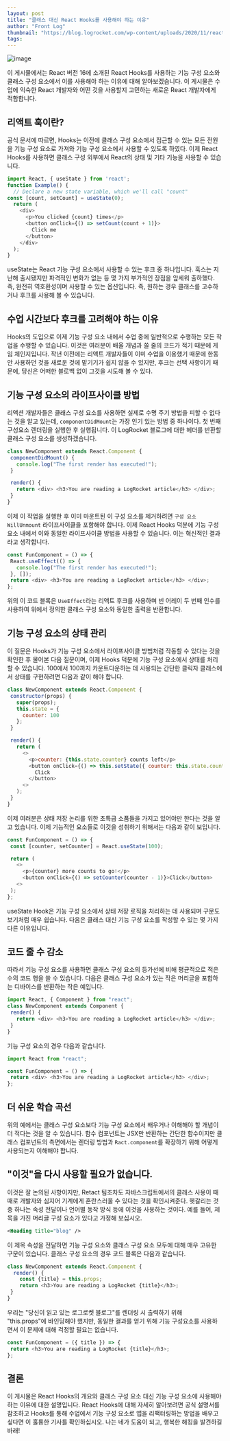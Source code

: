 ```yaml
---
layout: post
title: "클래스 대신 React Hooks를 사용해야 하는 이유"
author: "Front Log"
thumbnail: "https://blog.logrocket.com/wp-content/uploads/2020/11/reacthooksoverclasses.png"
tags: 
---
```



![image](https://i1.wp.com/blog.logrocket.com/wp-content/uploads/2020/11/reacthooksoverclasses.png?fit=730%2C487&ssl=1)

이 게시물에서는 React 버전 16에 소개된 React Hooks를 사용하는 기능 구성 요소와 클래스 구성 요소에서 이를 사용해야 하는 이유에 대해 알아보겠습니다. 이 게시물은 수업에 익숙한 React 개발자와 어떤 것을 사용할지 고민하는 새로운 React 개발자에게 적합합니다.

## 리액트 훅이란?

공식 문서에 따르면, Hooks는 이전에 클래스 구성 요소에서 접근할 수 있는 모든 전원을 기능 구성 요소로 가져와 기능 구성 요소에서 사용할 수 있도록 하였다. 이제 React Hooks를 사용하면 클래스 구성 외부에서 React의 상태 및 기타 기능을 사용할 수 있습니다.

```js
import React, { useState } from 'react';
function Example() {
  // Declare a new state variable, which we'll call "count"
const [count, setCount] = useState(0);
  return (
    <div>
      <p>You clicked {count} times</p>
      <button onClick={() => setCount(count + 1)}>
        Click me
      </button>
    </div>
  );
}
```

useState는 React 기능 구성 요소에서 사용할 수 있는 후크 중 하나입니다. 훅스는 지난해 출시됐지만 파격적인 변화가 없는 등 몇 가지 부가적인 장점을 앞세워 출하했다. 즉, 완전히 역호환성이며 사용할 수 있는 옵션입니다. 즉, 원하는 경우 클래스를 고수하거나 후크를 사용해 볼 수 있습니다.

## 수업 시간보다 후크를 고려해야 하는 이유

Hooks의 도입으로 이제 기능 구성 요소 내에서 수업 중에 일반적으로 수행하는 모든 작업을 수행할 수 있습니다. 이것은 여러분이 배울 개념과 쓸 줄의 코드가 적기 때문에 게임 체인지입니다. 작년 이전에는 리액트 개발자들이 이미 수업을 이용했기 때문에 한동안 사용하던 것을 새로운 것에 맡기기가 쉽지 않을 수 있지만, 후크는 선택 사항이기 때문에, 당신은 어떠한 블로백 없이 그것을 시도해 볼 수 있다.

## 기능 구성 요소의 라이프사이클 방법

리액션 개발자들은 클래스 구성 요소를 사용하면 실제로 수명 주기 방법을 피할 수 없다는 것을 알고 있는데, `componentDidMount`는 가장 인기 있는 방법 중 하나이다. 첫 번째 구성요소 렌더링을 실행한 후 실행됩니다. 이 LogRocket 블로그에 대한 헤더를 반환할 클래스 구성 요소를 생성하겠습니다.

```js
class NewComponent extends React.Component {
 componentDidMount() {
   console.log("The first render has executed!");
 }

 render() {
   return <div> <h3>You are reading a LogRocket article</h3> </div>;
 }
}
```

이제 이 작업을 실행한 후 이미 마운트된 이 구성 요소를 제거하려면 `구성 요소 WillUnmount` 라이프사이클을 포함해야 합니다. 이제 React Hooks 덕분에 기능 구성 요소 내에서 이와 동일한 라이프사이클 방법을 사용할 수 있습니다. 이는 혁신적인 결과라고 생각합니다.

```js
const FunComponent = () => {
 React.useEffect(() => {
   console.log("The first render has executed!");
 }, []);
 return <div> <h3>You are reading a LogRocket article</h3> </div>;
};
```

위의 이 코드 블록은 `UseEffect`라는 리액트 후크를 사용하며 빈 어레이 두 번째 인수를 사용하여 위에서 정의한 클래스 구성 요소와 동일한 출력을 반환합니다.

## 기능 구성 요소의 상태 관리

이 질문은 Hooks가 기능 구성 요소에서 라이프사이클 방법처럼 작동할 수 있다는 것을 확인한 후 물어본 다음 질문이며, 이제 Hooks 덕분에 기능 구성 요소에서 상태를 처리할 수 있습니다. 100에서 100까지 카운트다운하는 데 사용되는 간단한 클릭자 클래스에서 상태를 구현하려면 다음과 같이 해야 합니다.

```js
class NewComponent extends React.Component {
 constructor(props) {
   super(props);
   this.state = {
     counter: 100
   };
 }

 render() {
   return (
     <>
       <p>counter: {this.state.counter} counts left</p>
       <button onClick={() => this.setState({ counter: this.state.counter - 1 })}>
         Click
       </button>
     <>
   );
 }
}
```

이제 여러분은 상태 저장 논리를 위한 초특급 소품들을 가지고 있어야만 한다는 것을 알고 있습니다. 이제 기능적인 요소들로 이것을 성취하기 위해서는 다음과 같이 보입니다.

```js
const FunComponent = () => {
 const [counter, setCounter] = React.useState(100);

 return (
   <>
     <p>{counter} more counts to go!</p>
     <button onClick={() => setCounter(counter - 1)}>Click</button>
   <>
 );
};
```

useState Hook은 기능 구성 요소에서 상태 저장 로직을 처리하는 데 사용되며 구문도 보기처럼 매우 쉽습니다. 다음은 클래스 대신 기능 구성 요소를 작성할 수 있는 몇 가지 다른 이유입니다.

## 코드 줄 수 감소

따라서 기능 구성 요소를 사용하면 클래스 구성 요소의 등가선에 비해 평균적으로 적은 수의 코드 행을 쓸 수 있습니다. 다음은 클래스 구성 요소가 있는 작은 머리글을 포함하는 디바이스를 반환하는 작은 예입니다.

```js
import React, { Component } from "react";
class NewComponent extends Component {
 render() {
   return <div> <h3>You are reading a LogRocket article</h3> </div>;
 }
}
```

기능 구성 요소의 경우 다음과 같습니다.

```js
import React from "react";

const FunComponent = () => {
 return <div> <h3>You are reading a LogRocket article</h3> </div>;
};
```

## 더 쉬운 학습 곡선

위의 예에서는 클래스 구성 요소보다 기능 구성 요소에서 배우거나 이해해야 할 개념이 더 적다는 것을 알 수 있습니다. 함수 컴포넌트는 JSX만 반환하는 간단한 함수이지만 클래스 컴포넌트의 측면에서는 렌더링 방법과 `Ract.component`를 확장하기 위해 어떻게 사용되는지 이해해야 합니다.

## "이것"을 다시 사용할 필요가 없습니다.

이것은 잘 논의된 사항이지만, Retact 팀조차도 자바스크립트에서의 클래스 사용이 때때로 개발자와 심지어 기계에게 혼란스러울 수 있다는 것을 확인시켜준다. 헷갈리는 것 중 하나는 속성 전달이나 언어별 동작 방식 등에 이것을 사용하는 것이다. 예를 들어, 제목을 가진 머리글 구성 요소가 있다고 가정해 보십시오.

```xml
<Heading title="blog" />
```

이 제목 속성을 전달하면 기능 구성 요소와 클래스 구성 요소 모두에 대해 매우 고유한 구문이 있습니다. 클래스 구성 요소의 경우 코드 블록은 다음과 같습니다.

```js
class NewComponent extends React.Component {
  render() {
    const {title} = this.props;
    return <h3>You are reading a LogRocket {title}</h3>;
 }
}
```

우리는 "당신이 읽고 있는 로그로켓 블로그"를 렌더링 시 출력하기 위해 "this.props"에 바인딩해야 했지만, 동일한 결과를 얻기 위해 기능 구성요소를 사용하면서 이 문제에 대해 걱정할 필요는 없습니다.

```js
const FunComponent = ({ title }) => {
 return <h3>You are reading a LogRocket {title}</h3>;
};
```

## 결론

이 게시물은 React Hooks의 개요와 클래스 구성 요소 대신 기능 구성 요소에 사용해야 하는 이유에 대한 설명입니다. React Hooks에 대해 자세히 알아보려면 공식 설명서를 참조하고 Hooks를 통해 수업에서 기능 구성 요소로 앱을 리팩터링하는 방법을 배우고 싶다면 이 훌륭한 기사를 확인하십시오. 나는 네가 도움이 되고, 행복한 해킹을 발견하길 바래!